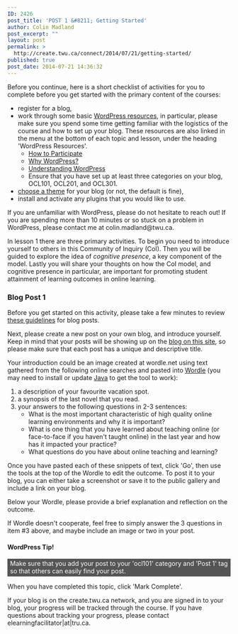 ```yaml
---
ID: 2426
post_title: 'POST 1 &#8211; Getting Started'
author: Colin Madland
post_excerpt: ""
layout: post
permalink: >
  http://create.twu.ca/connect/2014/07/21/getting-started/
published: true
post_date: 2014-07-21 14:36:32
---
```

Before you continue, here is a short checklist of activities for you to complete before you get started with the primary content of the courses:
<ul>
 	<li>register for a blog,</li>
 	<li>work through some basic <a href="http://create.twu.ca/connect/resources-and-learning-activities/"  rel="noopener noreferrer">WordPress resources</a>, in particular, please make sure you spend some time getting familiar with the logistics of the course and how to set up your blog. These resources are also linked in the menu at the bottom of each topic and lesson, under the heading 'WordPress Resources'.
<ul>
 	<li><a href="http://create.twu.ca/connect/participate/"  rel="noopener noreferrer">How to Participate</a></li>
 	<li><a href="http://create.twu.ca/connect/why-wordpress/"  rel="noopener noreferrer">Why WordPress?</a></li>
 	<li><a href="http://elearning.trubox.ca/understanding-wordpress/"  rel="noopener noreferrer">Understanding WordPress</a></li>
 	<li>Ensure that you have set up at least three categories on your blog, OCL101, OCL201, and OCL301.</li>
</ul>
</li>
 	<li><a href="http://create.twu.ca/connect/understanding-wordpress/"  rel="noopener noreferrer">choose a theme</a> for your blog (or not, the default is fine),</li>
 	<li>install and activate any plugins that you would like to use.</li>
</ul>
If you are unfamiliar with WordPress, please do not hesitate to reach out! If you are spending more than 10 minutes or so stuck on a problem in WordPress, please contact me at colin.madland@twu.ca.

In lesson 1 there are three primary activities. To begin you need to introduce yourself to others in this Community of Inquiry (CoI). Then you will be guided to explore the idea of <em>cognitive presence</em>, a key component of the model. Lastly you will share your thoughts on how the CoI model, and cognitive presence in particular, are important for promoting student attainment of learning outcomes in online learning.
<h3>Blog Post 1</h3>
Before you get started on this activity, please take a few minutes to review <a href="http://create.twu.ca/connect/guidelines-for-blog-posts/">these guidelines</a> for blog posts.

Next, please create a new post on your own blog, and introduce yourself. Keep in mind that your posts will be showing up on the <a href="http://create.twu.ca/connect/blog/">blog on this site</a>, so please make sure that each post has a unique and descriptive title.

Your introduction could be an image created at wordle.net using text gathered from the following online searches and pasted into <a href="http://www.wordle.net/create"  rel="noopener noreferrer">Wordle</a> (you may need to install or update <a href="http://java.com"  rel="noopener noreferrer">Java</a> to get the tool to work):
<ol>
 	<li>a description of your favourite vacation spot.</li>
 	<li>a synopsis of the last novel that you read.</li>
 	<li>your answers to the following questions in 2-3 sentences:
<ul>
 	<li>What is the most important characteristic of high quality online learning environments and why it is important?</li>
 	<li>What is one thing that you have learned about teaching online (or face-to-face if you haven't taught online) in the last year and how has it impacted your practice?</li>
 	<li>What questions do you have about online teaching and learning?</li>
</ul>
</li>
</ol>
Once you have pasted each of these snippets of text, click 'Go', then use the tools at the top of the Wordle to edit the outcome. To post it to your blog, you can either take a screenshot or save it to the public gallery and include a link on your blog.

Below your Wordle, please provide a brief explanation and reflection on the outcome.

If Wordle doesn't cooperate, feel free to simply answer the 3 questions in item #3 above, and maybe include an image or two in your post.
<h4>WordPress Tip!</h4>
<p style="padding: 2px 6px 4px 6px; color: #ffffff; background-color: #555555;">Make sure that you add your post to your 'ocl101' category and 'Post 1' tag so that others can easily find your post.</p>
When you have completed this topic, click 'Mark Complete'.

If your blog is on the create.twu.ca network, and you are signed in to your blog, your progress will be tracked through the course. If you have questions about tracking your progress, please contact elearningfacilitator|at|tru.ca.